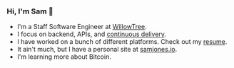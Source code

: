### Hi, I'm Sam 👋

* I'm a Staff Software Engineer at [WillowTree](https://www.willowtreeapps.com).
* I focus on backend, APIs, and [continuous delivery](https://continuousdelivery.com).
* I have worked on a bunch of different platforms. Check out my [resume](https://www.linkedin.com/in/samueldjones/).
* It ain't much, but I have a personal site at [samjones.io](https://samjones.io).
* I'm learning more about Bitcoin.

<!--
**sugarjig/sugarjig** is a ✨ _special_ ✨ repository because its `README.md` (this file) appears on your GitHub profile.

Here are some ideas to get you started:

- 🔭 I’m currently working on ...
- 🌱 I’m currently learning ...
- 👯 I’m looking to collaborate on ...
- 🤔 I’m looking for help with ...
- 💬 Ask me about ...
- 📫 How to reach me: ...
- 😄 Pronouns: ...
- ⚡ Fun fact: ...
-->
